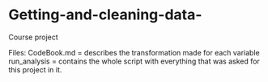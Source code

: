 # Getting-and-cleaning-data-
Course project


Files:
CodeBook.md = describes the transformation made for each variable
run_analysis = contains the whole script with everything that was asked for this project in it.
